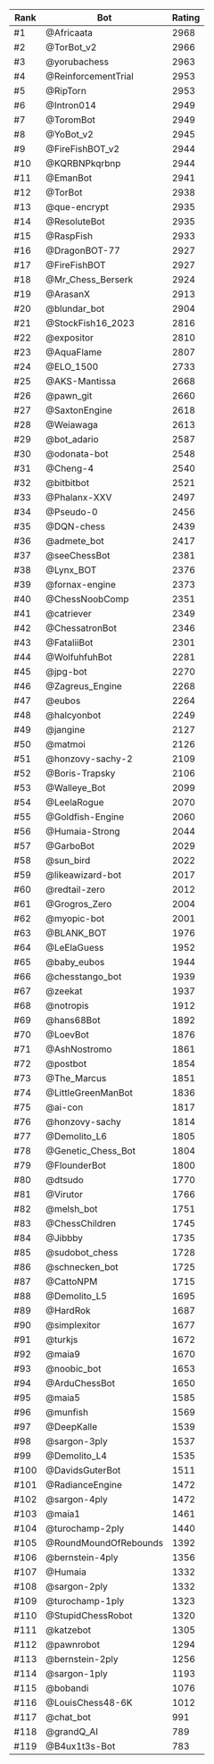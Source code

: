 Rank|Bot|Rating
---|---|---
#1|@Africaata|2968
#2|@TorBot_v2|2966
#3|@yorubachess|2963
#4|@ReinforcementTrial|2953
#5|@RipTorn|2953
#6|@Intron014|2949
#7|@ToromBot|2949
#8|@YoBot_v2|2945
#9|@FireFishBOT_v2|2944
#10|@KQRBNPkqrbnp|2944
#11|@EmanBot|2941
#12|@TorBot|2938
#13|@que-encrypt|2935
#14|@ResoluteBot|2935
#15|@RaspFish|2933
#16|@DragonBOT-77|2927
#17|@FireFishBOT|2927
#18|@Mr_Chess_Berserk|2924
#19|@ArasanX|2913
#20|@blundar_bot|2904
#21|@StockFish16_2023|2816
#22|@expositor|2810
#23|@AquaFlame|2807
#24|@ELO_1500|2733
#25|@AKS-Mantissa|2668
#26|@pawn_git|2660
#27|@SaxtonEngine|2618
#28|@Weiawaga|2613
#29|@bot_adario|2587
#30|@odonata-bot|2548
#31|@Cheng-4|2540
#32|@bitbitbot|2521
#33|@Phalanx-XXV|2497
#34|@Pseudo-0|2456
#35|@DQN-chess|2439
#36|@admete_bot|2417
#37|@seeChessBot|2381
#38|@Lynx_BOT|2376
#39|@fornax-engine|2373
#40|@ChessNoobComp|2351
#41|@catriever|2349
#42|@ChessatronBot|2346
#43|@FataliiBot|2301
#44|@WolfuhfuhBot|2281
#45|@jpg-bot|2270
#46|@Zagreus_Engine|2268
#47|@eubos|2264
#48|@halcyonbot|2249
#49|@jangine|2127
#50|@matmoi|2126
#51|@honzovy-sachy-2|2109
#52|@Boris-Trapsky|2106
#53|@Walleye_Bot|2099
#54|@LeelaRogue|2070
#55|@Goldfish-Engine|2060
#56|@Humaia-Strong|2044
#57|@GarboBot|2029
#58|@sun_bird|2022
#59|@likeawizard-bot|2017
#60|@redtail-zero|2012
#61|@Grogros_Zero|2004
#62|@myopic-bot|2001
#63|@BLANK_BOT|1976
#64|@LeElaGuess|1952
#65|@baby_eubos|1944
#66|@chesstango_bot|1939
#67|@zeekat|1937
#68|@notropis|1912
#69|@hans68Bot|1892
#70|@LoevBot|1876
#71|@AshNostromo|1861
#72|@postbot|1854
#73|@The_Marcus|1851
#74|@LittleGreenManBot|1836
#75|@ai-con|1817
#76|@honzovy-sachy|1814
#77|@Demolito_L6|1805
#78|@Genetic_Chess_Bot|1804
#79|@FlounderBot|1800
#80|@dtsudo|1770
#81|@Virutor|1766
#82|@melsh_bot|1751
#83|@ChessChildren|1745
#84|@Jibbby|1735
#85|@sudobot_chess|1728
#86|@schnecken_bot|1725
#87|@CattoNPM|1715
#88|@Demolito_L5|1695
#89|@HardRok|1687
#90|@simplexitor|1677
#91|@turkjs|1672
#92|@maia9|1670
#93|@noobic_bot|1653
#94|@ArduChessBot|1650
#95|@maia5|1585
#96|@munfish|1569
#97|@DeepKalle|1539
#98|@sargon-3ply|1537
#99|@Demolito_L4|1535
#100|@DavidsGuterBot|1511
#101|@RadianceEngine|1472
#102|@sargon-4ply|1472
#103|@maia1|1461
#104|@turochamp-2ply|1440
#105|@RoundMoundOfRebounds|1392
#106|@bernstein-4ply|1356
#107|@Humaia|1332
#108|@sargon-2ply|1332
#109|@turochamp-1ply|1323
#110|@StupidChessRobot|1320
#111|@katzebot|1305
#112|@pawnrobot|1294
#113|@bernstein-2ply|1256
#114|@sargon-1ply|1193
#115|@bobandi|1076
#116|@LouisChess48-6K|1012
#117|@chat_bot|991
#118|@grandQ_AI|789
#119|@B4ux1t3s-Bot|783
